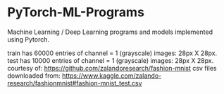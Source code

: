 # PyTorch-ML-Programs
 Machine Learning / Deep Learning programs and models implemented using Pytorch.

train has 60000 entries of channel = 1 (grayscale) images: 28px X 28px.
test has 10000 entries of channel = 1 (grayscale) images: 28px X 28px.
courtesy of: https://github.com/zalandoresearch/fashion-mnist
csv files downloaded from: https://www.kaggle.com/zalando-research/fashionmnist#fashion-mnist_test.csv
